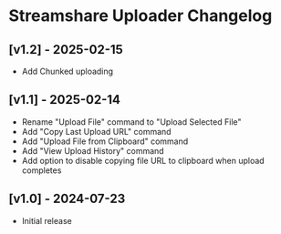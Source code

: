 # Streamshare Uploader Changelog

## [v1.2] - 2025-02-15

- Add Chunked uploading

## [v1.1] - 2025-02-14

- Rename "Upload File" command to "Upload Selected File"
- Add "Copy Last Upload URL" command
- Add "Upload File from Clipboard" command
- Add "View Upload History" command
- Add option to disable copying file URL to clipboard when upload completes

## [v1.0] - 2024-07-23

- Initial release
